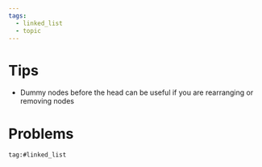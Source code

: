 ```yaml
---
tags:
  - linked_list
  - topic
---
```

# Tips
- Dummy nodes before the head can be useful if you are rearranging or removing nodes

# Problems
```query
tag:#linked_list
```
